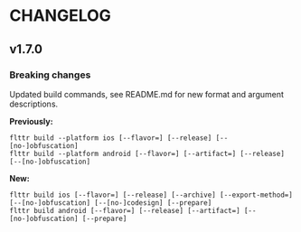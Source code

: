 # CHANGELOG

## v1.7.0

### Breaking changes

Updated build commands, see README.md for new format and argument descriptions. 

**Previously:**
```
flttr build --platform ios [--flavor=] [--release] [--[no-]obfuscation]
flttr build --platform android [--flavor=] [--artifact=] [--release] [--[no-]obfuscation]
```

**New:**
```
flttr build ios [--flavor=] [--release] [--archive] [--export-method=] [--[no-]obfuscation] [--[no-]codesign] [--prepare]
flttr build android [--flavor=] [--release] [--artifact=] [--[no-]obfuscation] [--prepare]
```
